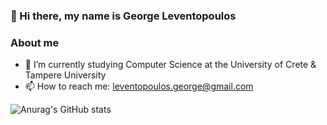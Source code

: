 ### 👋 Hi there, my name is George Leventopoulos


### About me
- 🔭 I’m currently studying Computer Science at the University of Crete & Tampere University
- 📫 How to reach me: leventopoulos.george@gmail.com

![Anurag's GitHub stats](https://github-readme-stats.vercel.app/api?username=georgeleve&theme=prussian&show_icons=true)
